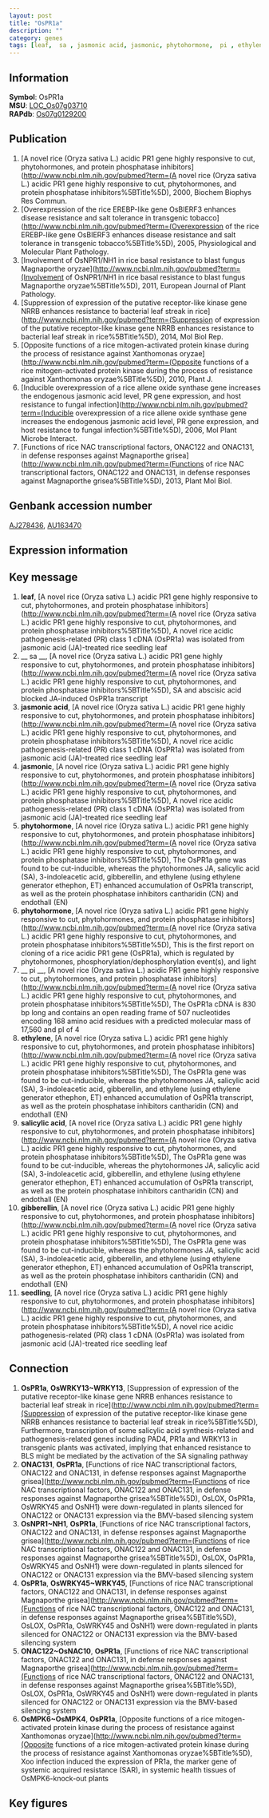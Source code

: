 ```yaml
---
layout: post
title: "OsPR1a"
description: ""
category: genes
tags: [leaf,  sa , jasmonic acid, jasmonic, phytohormone,  pi , ethylene, salicylic acid, gibberellin, seedling, Gene]
---
```


## Information
__Symbol__: OsPR1a  
__MSU__: [LOC_Os07g03710](http://rice.plantbiology.msu.edu/cgi-bin/ORF_infopage.cgi?orf=LOC_Os07g03710)  
__RAPdb__: [Os07g0129200](http://rapdb.dna.affrc.go.jp/viewer/gbrowse_details/irgsp1?name=Os07g0129200)  

## Publication
1. [A novel rice (Oryza sativa L.) acidic PR1 gene highly responsive to cut, phytohormones, and protein phosphatase inhibitors](http://www.ncbi.nlm.nih.gov/pubmed?term=(A novel rice (Oryza sativa L.) acidic PR1 gene highly responsive to cut, phytohormones, and protein phosphatase inhibitors%5BTitle%5D), 2000, Biochem Biophys Res Commun.
2. [Overexpression of the rice EREBP-like gene OsBIERF3 enhances disease resistance and salt tolerance in transgenic tobacco](http://www.ncbi.nlm.nih.gov/pubmed?term=(Overexpression of the rice EREBP-like gene OsBIERF3 enhances disease resistance and salt tolerance in transgenic tobacco%5BTitle%5D), 2005, Physiological and Molecular Plant Pathology.
3. [Involvement of OsNPR1/NH1 in rice basal resistance to blast fungus Magnaporthe oryzae](http://www.ncbi.nlm.nih.gov/pubmed?term=(Involvement of OsNPR1/NH1 in rice basal resistance to blast fungus Magnaporthe oryzae%5BTitle%5D), 2011, European Journal of Plant Pathology.
4. [Suppression of expression of the putative receptor-like kinase gene NRRB enhances resistance to bacterial leaf streak in rice](http://www.ncbi.nlm.nih.gov/pubmed?term=(Suppression of expression of the putative receptor-like kinase gene NRRB enhances resistance to bacterial leaf streak in rice%5BTitle%5D), 2014, Mol Biol Rep.
5. [Opposite functions of a rice mitogen-activated protein kinase during the process of resistance against Xanthomonas oryzae](http://www.ncbi.nlm.nih.gov/pubmed?term=(Opposite functions of a rice mitogen-activated protein kinase during the process of resistance against Xanthomonas oryzae%5BTitle%5D), 2010, Plant J.
6. [Inducible overexpression of a rice allene oxide synthase gene increases the endogenous jasmonic acid level, PR gene expression, and host resistance to fungal infection](http://www.ncbi.nlm.nih.gov/pubmed?term=(Inducible overexpression of a rice allene oxide synthase gene increases the endogenous jasmonic acid level, PR gene expression, and host resistance to fungal infection%5BTitle%5D), 2006, Mol Plant Microbe Interact.
7. [Functions of rice NAC transcriptional factors, ONAC122 and ONAC131, in defense responses against Magnaporthe grisea](http://www.ncbi.nlm.nih.gov/pubmed?term=(Functions of rice NAC transcriptional factors, ONAC122 and ONAC131, in defense responses against Magnaporthe grisea%5BTitle%5D), 2013, Plant Mol Biol.

## Genbank accession number
[AJ278436](http://www.ncbi.nlm.nih.gov/nuccore/AJ278436), [AU163470](http://www.ncbi.nlm.nih.gov/nuccore/AU163470)

## Expression information

## Key message
1. __leaf__, [A novel rice (Oryza sativa L.) acidic PR1 gene highly responsive to cut, phytohormones, and protein phosphatase inhibitors](http://www.ncbi.nlm.nih.gov/pubmed?term=(A novel rice (Oryza sativa L.) acidic PR1 gene highly responsive to cut, phytohormones, and protein phosphatase inhibitors%5BTitle%5D), A novel rice acidic pathogenesis-related (PR) class 1 cDNA (OsPR1a) was isolated from jasmonic acid (JA)-treated rice seedling leaf
2. __ sa __, [A novel rice (Oryza sativa L.) acidic PR1 gene highly responsive to cut, phytohormones, and protein phosphatase inhibitors](http://www.ncbi.nlm.nih.gov/pubmed?term=(A novel rice (Oryza sativa L.) acidic PR1 gene highly responsive to cut, phytohormones, and protein phosphatase inhibitors%5BTitle%5D),  SA and abscisic acid blocked JA-induced OsPR1a transcript
3. __jasmonic acid__, [A novel rice (Oryza sativa L.) acidic PR1 gene highly responsive to cut, phytohormones, and protein phosphatase inhibitors](http://www.ncbi.nlm.nih.gov/pubmed?term=(A novel rice (Oryza sativa L.) acidic PR1 gene highly responsive to cut, phytohormones, and protein phosphatase inhibitors%5BTitle%5D), A novel rice acidic pathogenesis-related (PR) class 1 cDNA (OsPR1a) was isolated from jasmonic acid (JA)-treated rice seedling leaf
4. __jasmonic__, [A novel rice (Oryza sativa L.) acidic PR1 gene highly responsive to cut, phytohormones, and protein phosphatase inhibitors](http://www.ncbi.nlm.nih.gov/pubmed?term=(A novel rice (Oryza sativa L.) acidic PR1 gene highly responsive to cut, phytohormones, and protein phosphatase inhibitors%5BTitle%5D), A novel rice acidic pathogenesis-related (PR) class 1 cDNA (OsPR1a) was isolated from jasmonic acid (JA)-treated rice seedling leaf
5. __phytohormone__, [A novel rice (Oryza sativa L.) acidic PR1 gene highly responsive to cut, phytohormones, and protein phosphatase inhibitors](http://www.ncbi.nlm.nih.gov/pubmed?term=(A novel rice (Oryza sativa L.) acidic PR1 gene highly responsive to cut, phytohormones, and protein phosphatase inhibitors%5BTitle%5D),  The OsPR1a gene was found to be cut-inducible, whereas the phytohormones JA, salicylic acid (SA), 3-indoleacetic acid, gibberellin, and ethylene (using ethylene generator ethephon, ET) enhanced accumulation of OsPR1a transcript, as well as the protein phosphatase inhibitors cantharidin (CN) and endothall (EN)
6. __phytohormone__, [A novel rice (Oryza sativa L.) acidic PR1 gene highly responsive to cut, phytohormones, and protein phosphatase inhibitors](http://www.ncbi.nlm.nih.gov/pubmed?term=(A novel rice (Oryza sativa L.) acidic PR1 gene highly responsive to cut, phytohormones, and protein phosphatase inhibitors%5BTitle%5D),  This is the first report on cloning of a rice acidic PR1 gene (OsPR1a), which is regulated by phytohormones, phosphorylation/dephosphorylation event(s), and light
7. __ pi __, [A novel rice (Oryza sativa L.) acidic PR1 gene highly responsive to cut, phytohormones, and protein phosphatase inhibitors](http://www.ncbi.nlm.nih.gov/pubmed?term=(A novel rice (Oryza sativa L.) acidic PR1 gene highly responsive to cut, phytohormones, and protein phosphatase inhibitors%5BTitle%5D),  The OsPR1a cDNA is 830 bp long and contains an open reading frame of 507 nucleotides encoding 168 amino acid residues with a predicted molecular mass of 17,560 and pI of 4
8. __ethylene__, [A novel rice (Oryza sativa L.) acidic PR1 gene highly responsive to cut, phytohormones, and protein phosphatase inhibitors](http://www.ncbi.nlm.nih.gov/pubmed?term=(A novel rice (Oryza sativa L.) acidic PR1 gene highly responsive to cut, phytohormones, and protein phosphatase inhibitors%5BTitle%5D),  The OsPR1a gene was found to be cut-inducible, whereas the phytohormones JA, salicylic acid (SA), 3-indoleacetic acid, gibberellin, and ethylene (using ethylene generator ethephon, ET) enhanced accumulation of OsPR1a transcript, as well as the protein phosphatase inhibitors cantharidin (CN) and endothall (EN)
9. __salicylic acid__, [A novel rice (Oryza sativa L.) acidic PR1 gene highly responsive to cut, phytohormones, and protein phosphatase inhibitors](http://www.ncbi.nlm.nih.gov/pubmed?term=(A novel rice (Oryza sativa L.) acidic PR1 gene highly responsive to cut, phytohormones, and protein phosphatase inhibitors%5BTitle%5D),  The OsPR1a gene was found to be cut-inducible, whereas the phytohormones JA, salicylic acid (SA), 3-indoleacetic acid, gibberellin, and ethylene (using ethylene generator ethephon, ET) enhanced accumulation of OsPR1a transcript, as well as the protein phosphatase inhibitors cantharidin (CN) and endothall (EN)
10. __gibberellin__, [A novel rice (Oryza sativa L.) acidic PR1 gene highly responsive to cut, phytohormones, and protein phosphatase inhibitors](http://www.ncbi.nlm.nih.gov/pubmed?term=(A novel rice (Oryza sativa L.) acidic PR1 gene highly responsive to cut, phytohormones, and protein phosphatase inhibitors%5BTitle%5D),  The OsPR1a gene was found to be cut-inducible, whereas the phytohormones JA, salicylic acid (SA), 3-indoleacetic acid, gibberellin, and ethylene (using ethylene generator ethephon, ET) enhanced accumulation of OsPR1a transcript, as well as the protein phosphatase inhibitors cantharidin (CN) and endothall (EN)
11. __seedling__, [A novel rice (Oryza sativa L.) acidic PR1 gene highly responsive to cut, phytohormones, and protein phosphatase inhibitors](http://www.ncbi.nlm.nih.gov/pubmed?term=(A novel rice (Oryza sativa L.) acidic PR1 gene highly responsive to cut, phytohormones, and protein phosphatase inhibitors%5BTitle%5D), A novel rice acidic pathogenesis-related (PR) class 1 cDNA (OsPR1a) was isolated from jasmonic acid (JA)-treated rice seedling leaf

## Connection
1. __OsPR1a__, __OsWRKY13~WRKY13__, [Suppression of expression of the putative receptor-like kinase gene NRRB enhances resistance to bacterial leaf streak in rice](http://www.ncbi.nlm.nih.gov/pubmed?term=(Suppression of expression of the putative receptor-like kinase gene NRRB enhances resistance to bacterial leaf streak in rice%5BTitle%5D),  Furthermore, transcription of some salicylic acid synthesis-related and pathogenesis-related genes including PAD4, PR1a and WRKY13 in transgenic plants was activated, implying that enhanced resistance to BLS might be mediated by the activation of the SA signaling pathway
2. __ONAC131__, __OsPR1a__, [Functions of rice NAC transcriptional factors, ONAC122 and ONAC131, in defense responses against Magnaporthe grisea](http://www.ncbi.nlm.nih.gov/pubmed?term=(Functions of rice NAC transcriptional factors, ONAC122 and ONAC131, in defense responses against Magnaporthe grisea%5BTitle%5D),  OsLOX, OsPR1a, OsWRKY45 and OsNH1) were down-regulated in plants silenced for ONAC122 or ONAC131 expression via the BMV-based silencing system
3. __OsNPR1~NH1__, __OsPR1a__, [Functions of rice NAC transcriptional factors, ONAC122 and ONAC131, in defense responses against Magnaporthe grisea](http://www.ncbi.nlm.nih.gov/pubmed?term=(Functions of rice NAC transcriptional factors, ONAC122 and ONAC131, in defense responses against Magnaporthe grisea%5BTitle%5D),  OsLOX, OsPR1a, OsWRKY45 and OsNH1) were down-regulated in plants silenced for ONAC122 or ONAC131 expression via the BMV-based silencing system
4. __OsPR1a__, __OsWRKY45~WRKY45__, [Functions of rice NAC transcriptional factors, ONAC122 and ONAC131, in defense responses against Magnaporthe grisea](http://www.ncbi.nlm.nih.gov/pubmed?term=(Functions of rice NAC transcriptional factors, ONAC122 and ONAC131, in defense responses against Magnaporthe grisea%5BTitle%5D),  OsLOX, OsPR1a, OsWRKY45 and OsNH1) were down-regulated in plants silenced for ONAC122 or ONAC131 expression via the BMV-based silencing system
5. __ONAC122~OsNAC10__, __OsPR1a__, [Functions of rice NAC transcriptional factors, ONAC122 and ONAC131, in defense responses against Magnaporthe grisea](http://www.ncbi.nlm.nih.gov/pubmed?term=(Functions of rice NAC transcriptional factors, ONAC122 and ONAC131, in defense responses against Magnaporthe grisea%5BTitle%5D),  OsLOX, OsPR1a, OsWRKY45 and OsNH1) were down-regulated in plants silenced for ONAC122 or ONAC131 expression via the BMV-based silencing system
6. __OsMPK6~OsMPK4__, __OsPR1a__, [Opposite functions of a rice mitogen-activated protein kinase during the process of resistance against Xanthomonas oryzae](http://www.ncbi.nlm.nih.gov/pubmed?term=(Opposite functions of a rice mitogen-activated protein kinase during the process of resistance against Xanthomonas oryzae%5BTitle%5D),  Xoo infection induced the expression of PR1a, the marker gene of systemic acquired resistance (SAR), in systemic health tissues of OsMPK6-knock-out plants

## Key figures



